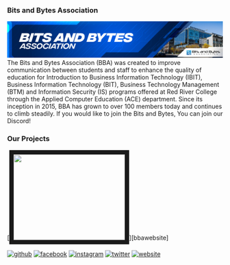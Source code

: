### Bits and Bytes Association
<img src="https://github.com/bits-and-bytes-association/.github/blob/main/bba%20banner.png" width="1500"/>
The Bits and Bytes Association (BBA) was created to improve communication between students and staff to enhance the quality of education for Introduction to Business Information Technology (IBIT), Business Information Technology (BIT), Business Technology Management (BTM) and Information Security (IS) programs offered at Red River College through the Applied Computer Education (ACE) department. Since its inception in 2015, BBA has grown to over 100 members today and continues to climb steadily. If you would like to join the Bits and Bytes, You can join our Discord!

### Our Projects
[<img src="https://github.com/bits-and-bytes-association/.github/blob/main/BBA%20website%20project.gif" width="260" height="200" border="10"/>][bbawebsite]

[<img src='https://cdn.jsdelivr.net/npm/simple-icons@3.0.1/icons/github.svg' alt='github' height='40'>](https://github.com/https://github.com/bits-and-bytes-association)  [<img src='https://cdn.jsdelivr.net/npm/simple-icons@3.0.1/icons/facebook.svg' alt='facebook' height='40'>](https://www.facebook.com/https://www.facebook.com/groups/865544533563505)  [<img src='https://cdn.jsdelivr.net/npm/simple-icons@3.0.1/icons/instagram.svg' alt='instagram' height='40'>](https://www.instagram.com/https://www.instagram.com/rrcbba//)  [<img src='https://cdn.jsdelivr.net/npm/simple-icons@3.0.1/icons/twitter.svg' alt='twitter' height='40'>](https://twitter.com/https://twitter.com/rrcbba)  [<img src='https://cdn.jsdelivr.net/npm/simple-icons@3.0.1/icons/icloud.svg' alt='website' height='40'>](http://bitsandbytesassociation.ca/)  
